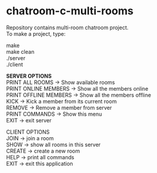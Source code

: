 # chatroom-c-multi-rooms

Repository contains multi-room chatroom project.  
To make a project, type:  

make  
make clean  
./server <port number>  
./client <port number>  

**SERVER OPTIONS**  
	PRINT ALL ROOMS -> Show available rooms  
	PRINT ONLINE MEMBERS -> Show all the members online  
	PRINT OFFLINE MEMBERS -> Show all the members offline  
	KICK -> Kick a member from its current room  
	REMOVE -> Remove a member from server  
	PRINT COMMANDS -> Show this menu  
	EXIT -> exit server  
  
CLIENT OPTIONS  
	JOIN -> join a room  
	SHOW -> show all rooms in this server  
	CREATE -> create a new room  
	HELP -> print all commands  
	EXIT -> exit this application  
